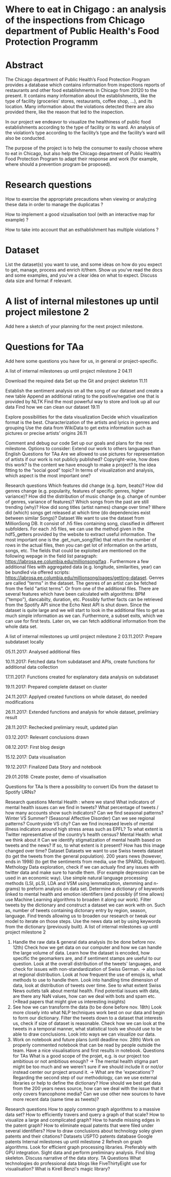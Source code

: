 # Where to eat in Chigago : an analysis of the inspections from Chicago department of Public Health's Food Protection Programm

# Abstract
The Chicago department of Public Health’s Food Protection Program provides a database which contains information from inspections reports of restaurants and other food establishments in Chicago from 20120 to the present. It contains many information about the establishments, like the type of facility (groceries’ stores, restaurants, coffee shop, …), and its location. Many information about the violations detected there are also provided there, like the reason that led to the inspection.

In our project we endeavor to visualize the healthiness of public food establishments according to the type of facility or its ward. An analysis of the violation’s type according to the facility’s type and the facility’s ward will also be conducted. 

The purpose of the project is to help the consumer to easily choose where to eat in Chicago, but also help the Chicago department of Public Health’s Food Protection Program to adapt their response and work (for example, where should a prevention program be proposed).



# Research questions
How to exercise the appropriate precautions when viewing or analyzing these data in order to manage the duplicatas ?

How to implement a good vizualisation tool (with an interactive map for example) ?

How to take into account that an esthablishment has multiple violations ?


# Dataset

List the dataset(s) you want to use, and some ideas on how do you expect to get, manage, process and enrich it/them. Show us you've read the docs and some examples, and you've a clear idea on what to expect. Discuss data size and format if relevant.

# A list of internal milestones up until project milestone 2
Add here a sketch of your planning for the next project milestone.

# Questions for TAa
Add here some questions you have for us, in general or project-specific.



A list of internal milestones up until project milestone 2
04.11

Download the required data
Set up the Git and project skeleton
11.11

Establish the sentiment analysis on all the song of our dataset and create a new table
Append an additional rating to the positive/negative one that is provided by NLTK
Find the most powerful way to store and look up all our data
Find how we can clean our dataset
19.11

Explore possibilities for the data visualization
Decide which visualization format is the best.
Characterization of the artists and lyrics in genres and grouping
Use the data from WikiData to get extra information such as pictures or precise artists’ origins
26.11

Comment and debug our code
Set up our goals and plans for the next milestone.
Options to consider:
Extend our work to others languages than English
Questions for TAa
Are we allowed to use pictures for representation of artists if our work is not publicly published? Copyright-wise, how does this work?
Is the content we have enough to make a project?
Is the idea fitting to the “social good” topic?
In terms of visualization and analysis, which aspect is the most important one?



Research questions
Which features did change (e.g. bpm, beats)?
How did genres change (e.g. popularity, features of specific genres, higher variance)?
How did the distribution of music change (e.g. change of number of genres, variance of features)?
Which songs from the past are still trending (why)?
How did song titles (artist names) change over time?
Where did (which) songs get released at which time (do dependencies exist between similar Songs)?
Dataset
We want to use the dataset from MillionSong DB.
It consist of .h5 files containing song, classified in different subfolders. For each .h5 files, we can use the method given in the hdf5_getters provided by the website to extract useful information. The most important one is the .get_num_song(file) that return the number of rows in the actual files, then you can get lot of information on the artists, songs, etc. The fields that could be exploited are mentioned on the following wepage in the field list paragraph: https://labrosa.ee.columbia.edu/millionsong/faq .
Furthermore a few additional files with aggregated data (e.g. longitude, similarities, year) can be bundled via offered scripts: https://labrosa.ee.columbia.edu/millionsong/pages/getting-dataset.
Genres are called "terms" in the dataset. The genres of an artist can be fetched from the field "artist terms". Or from one of the additional files. There are several features which have been calculated with algorithms: BPM ("tempo"), dancabilty, duration, etc. Possibly further facts can be retrieved from the Spotify API since the Echo Nest API is shut down.
Since the dataset is quite large and we will start to look in the additional files to get as much simple information as we can. Furthermore, a subset exits, which we can use for first tests. Later on, we can fetch additional information from the whole data set.

A list of internal milestones up until project milestone 2
03.11.2017: Prepare subdataset locally

05.11.2017: Analysed additional files

10.11.2017: Fetched data from subdataset and APIs, create functions for additional data collection

17.11.2017: Functions created for explanatory data analysis on subdataset

19.11.2017: Prepared complete dataset on cluster

24.11.2017: Applyed created functions on whole dataset, do needed modifications

26.11.2017: Extended functions and analysis for whole dataset, prelimiary result

28.11.2017: Rechecked prelimiary result, updated plan

03.12.2017: Relevant conclusions drawn

08.12.2017: First blog design

15.12.2017: Data visualisation

19.12.2017: Finalized Data Story and notebook

29.01.2018: Create poster, demo of visualisation

Questions for TAa
Is there a possibility to convert IDs from the dataset to Spotify URNs?





Research questions
Mental Health : where we stand
What indicators of mental health issues can we find in tweets?
What percentage of tweets / how many accounts show such indicators?
Can we find seasonal patterns? Winter VS Summer? (Seasonal Affective Disorder)
Can we see regional patterns? Countryside VS city? Can we find increased levels of mental illness indicators around high stress areas such as EPFL?
To what extent is Twitter representative of the country’s health census?
Mental Health: what we think about it
Can we identify stigmatization of mental health based on tweets and the news?
If so, to what extent is it present?
How has this image changed over time?
Dataset
Datasets we want to use
Swiss tweets dataset (to get the tweets from the general population).
200 years news (however, ends in 1998) (to get the sentiments from media, use the SPARQL Endpoint).
Methology
Data exploration, check if we can actualy find any issues with twitter data and make sure to handle them. (For example depression can be used in an economic way).
Use simple natural language processing methods (LSI, pLSI, LDA and VSM using lemmatization, stemming and n-grams) to preform analysis on data set.
Determine a dictionary of keywords linked to mental health and emotion identifiers (and possibly (if time allows) use Machine Learning algorithms to broaden it along our work).
Filter tweets by the dictionary and construct a dataset we can work with on. Such as, number of tweets containing dictonary entry by region, season, language.
Find trends allowing us to broaden our research or tweak our model to iterate on those steps.
Use the news data set by using keywords from the dictionary (previously built).
A list of internal milestones up until project milestone 2
1. Handle the raw data & general data analysis (to be done before nov. 12th)
Check how we get data on our computer and how we can handle the large volume of data.
Learn how the dataset is encoded, how specific the geomarkers are, and if sentiment stamps are useful to our question.
Look at the overall distribution of the tweets' languages, and check for issues with non-standardization of Swiss German. -> also look at regional distribution.
Look at how frequent the use of emojis is, what methods to use to handle them.
Look into handling time dimension of data, look at distribution of tweets over time.
See to what extent Swiss News outlets talk about mental health.
Find potential issues with data, are there any NaN values, how can we deal with bots and spam etc. (*Read papers that might give us interesting insights)
2. See how we can transform the data (to be done before nov. 18th)
Look more closely into what NLP techniques work best on our data and begin to form our dictionary.
Filter the tweets down to a dataset that interests us, check if size of dataset is reasonable.
Check how we can look at the tweets in a temporal manner, what statistical tools we should use to be able to draw conclusions.
Look into ways we can visualize our data.
3. Work on notebook and future plans (until deadline nov. 28th)
Work on properly commented notebook that can be read by people outside the team.
Have a nice visualisations and first results in notebook.
Questions for TAs
What is a good scope of the projet, e.g. is our project too ambitious or not ambitious enough? -> The mental health stigma part might be too much and we weren't sure if we should include it or not/or instead center our project around it. -> What are the 'expecations'?
Regarding the second step of our methodology, can we use external libraries or help to define the dictionary?
How should we best get data from the 200 years news source, how can we deal with the issue that it only covers francophone media? Can we use other new sources to have more recent data (same time as tweets)?




Research questions
How to apply common graph algorithms to a massive data set?
How to efficiently travers and query a graph of that scale?
How to visualize a large and complicated graph?
How to handle missing edges in the patent graph?
How to eliminate equal patents that were filed under several identifiers?
How to draw conclusions about technology soley given patents and their citations?
Datasets
USPTO patents database
Google patents
Internal milestones up until milestone 2
Refresh on graph algorithms.
Look for efficient graph processing libraries. Preferably with GPU integration.
Sight data and perform preliminary analysis.
Find blog skeleton.
Discuss narrative of the data story.
TA Questions
What technologies do professional data blogs like FiveThirtyEight use for visualisation?
What is Kirell Benzi's magic library?
